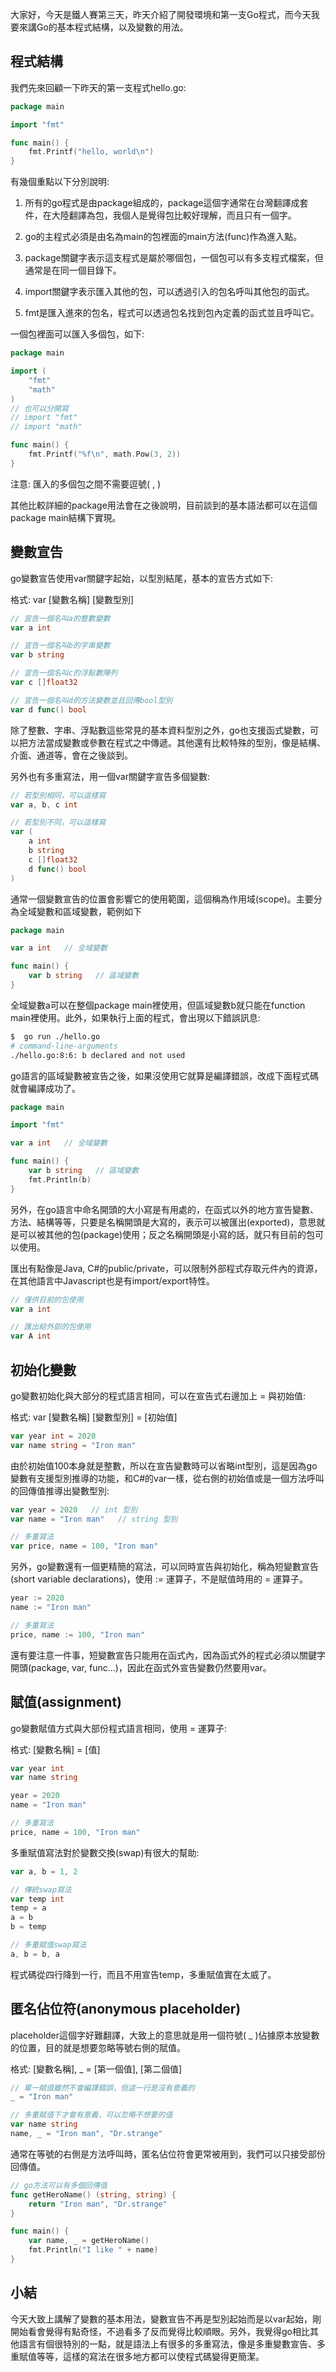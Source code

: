 大家好，今天是鐵人賽第三天，昨天介紹了開發環境和第一支Go程式，而今天我要來講Go的基本程式結構，以及變數的用法。



## 程式結構

我們先來回顧一下昨天的第一支程式hello.go:

``` go
package main

import "fmt"

func main() {
	fmt.Printf("hello, world\n")
}
```

有幾個重點以下分別說明:

1. 所有的go程式是由package組成的，package這個字通常在台灣翻譯成套件，在大陸翻譯為包，我個人是覺得包比較好理解，而且只有一個字。

2. go的主程式必須是由名為main的包裡面的main方法(func)作為進入點。

3. package關鍵字表示這支程式是屬於哪個包，一個包可以有多支程式檔案，但通常是在同一個目錄下。

4. import關鍵字表示匯入其他的包，可以透過引入的包名呼叫其他包的函式。

5. fmt是匯入進來的包名，程式可以透過包名找到包內定義的函式並且呼叫它。

   

一個包裡面可以匯入多個包，如下:

``` go 
package main

import (
	"fmt"
	"math"
)
// 也可以分開寫
// import "fmt"
// import "math"

func main() {
	fmt.Printf("%f\n", math.Pow(3, 2))
}
```

注意: 匯入的多個包之間不需要逗號( , ) 



其他比較詳細的package用法會在之後說明，目前談到的基本語法都可以在這個package main結構下實現。



## 變數宣告

go變數宣告使用var關鍵字起始，以型別結尾，基本的宣告方式如下:

格式:  var  [變數名稱]  [變數型別]

``` go
// 宣告一個名叫a的整數變數
var a int

// 宣告一個名叫b的字串變數
var b string

// 宣告一個名叫c的浮點數陣列
var c []float32

// 宣告一個名叫d的方法變數並且回傳bool型別
var d func() bool
```



除了整數、字串、浮點數這些常見的基本資料型別之外，go也支援函式變數，可以把方法當成變數或參數在程式之中傳遞。其他還有比較特殊的型別，像是結構、介面、通道等，會在之後談到。

另外也有多重寫法，用一個var關鍵字宣告多個變數:

``` go
// 若型別相同，可以這樣寫
var a, b, c int

// 若型別不同，可以這樣寫
var (
	a int
	b string
	c []float32
	d func() bool
)
```



通常一個變數宣告的位置會影響它的使用範圍，這個稱為作用域(scope)。主要分為全域變數和區域變數，範例如下

``` go
package main

var a int   // 全域變數

func main() {
	var b string   // 區域變數
}
```

全域變數a可以在整個package main裡使用，但區域變數b就只能在function main裡使用。此外，如果執行上面的程式，會出現以下錯誤訊息:

```bash
$  go run ./hello.go
# command-line-arguments
./hello.go:8:6: b declared and not used
```

go語言的區域變數被宣告之後，如果沒使用它就算是編譯錯誤，改成下面程式碼就會編譯成功了。

``` go
package main

import "fmt"

var a int   // 全域變數

func main() {
	var b string   // 區域變數
	fmt.Println(b)
}
```

另外，在go語言中命名開頭的大小寫是有用處的，在函式以外的地方宣告變數、方法、結構等等，只要是名稱開頭是大寫的，表示可以被匯出(exported)，意思就是可以被其他的包(package)使用；反之名稱開頭是小寫的話，就只有目前的包可以使用。

匯出有點像是Java, C#的public/private，可以限制外部程式存取元件內的資源，在其他語言中Javascript也是有import/export特性。

``` go
// 僅供目前的包使用
var a int

// 匯出給外部的包使用
var A int
```



## 初始化變數

go變數初始化與大部分的程式語言相同，可以在宣告式右邊加上 = 與初始值:

格式:  var  [變數名稱]  [變數型別]  =  [初始值]  

``` go
var year int = 2020
var name string = "Iron man"
```



由於初始值100本身就是整數，所以在宣告變數時可以省略int型別，這是因為go變數有支援型別推導的功能，和C#的var一樣，從右側的初始值或是一個方法呼叫的回傳值推導出變數型別:

``` go
var year = 2020   // int 型別
var name = "Iron man"   // string 型別

// 多重寫法
var price, name = 100, "Iron man"
```



另外，go變數還有一個更精簡的寫法，可以同時宣告與初始化，稱為短變數宣告(short variable declarations)，使用 := 運算子，不是賦值時用的 = 運算子。

``` go
year := 2020
name := "Iron man"

// 多重寫法
price, name := 100, "Iron man"
```



還有要注意一件事，短變數宣告只能用在函式內，因為函式外的程式必須以關鍵字開頭(package, var, func...)，因此在函式外宣告變數仍然要用var。



## 賦值(assignment)

go變數賦值方式與大部份程式語言相同，使用 = 運算子:

格式:  [變數名稱]  =  [值]  

``` go
var year int
var name string

year = 2020
name = "Iron man"

// 多重寫法
price, name = 100, "Iron man"
```



多重賦值寫法對於變數交換(swap)有很大的幫助:

``` go 
var a, b = 1, 2

// 傳統swap寫法
var temp int
temp = a
a = b
b = temp

// 多重賦值swap寫法
a, b = b, a
```

程式碼從四行降到一行，而且不用宣告temp，多重賦值實在太威了。



## 匿名佔位符(anonymous placeholder) 

placeholder這個字好難翻譯，大致上的意思就是用一個符號( _ )佔據原本放變數的位置，目的就是想要忽略等號右側的賦值。

格式:  [變數名稱],  _  =  [第一個值],  [第二個值]

``` go
// 單一賦值雖然不會編譯錯誤，但這一行是沒有意義的
_ = "Iron man"

// 多重賦值下才會有意義，可以忽略不想要的值
var name string
name, _ = "Iron man", "Dr.strange"
```



通常在等號的右側是方法呼叫時，匿名佔位符會更常被用到，我們可以只接受部份回傳值。

``` go
// go方法可以有多個回傳值
func getHeroName() (string, string) {
	return "Iron man", "Dr.strange"
}

func main() {
	var name, _ = getHeroName()
	fmt.Println("I like " + name)
}
```



## 小結

今天大致上講解了變數的基本用法，變數宣告不再是型別起始而是以var起始，剛開始看會覺得有點奇怪，不過看多了反而覺得比較順眼。另外，我覺得go相比其他語言有個很特別的一點，就是語法上有很多的多重寫法，像是多重變數宣告、多重賦值等等，這樣的寫法在很多地方都可以使程式碼變得更簡潔。

